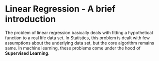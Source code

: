 # Linear Regression - A brief introduction

The problem of linear regression basically deals with fitting a hypothetical function to a real life data set. In Statistics, this problem is dealt with
few assumptions about the underlying data set, but the core algorithm remains same. In machine learning, these problems come under the hood of
**Supervised Learning**.  
